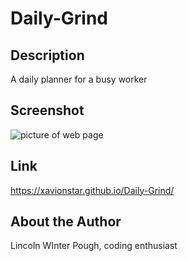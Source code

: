 # Daily-Grind

## Description
A daily planner for a busy worker

## Screenshot
![picture of web page](https://xavionstar.github.io/Daily-Grind/blob/main/assets/daily-grind.png?raw=true)


## Link
https://xavionstar.github.io/Daily-Grind/

## About the Author
Lincoln WInter Pough, coding enthusiast
